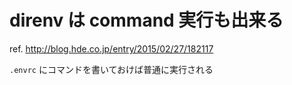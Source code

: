 direnv は command 実行も出来る
===

ref. http://blog.hde.co.jp/entry/2015/02/27/182117

`.envrc` にコマンドを書いておけば普通に実行される
